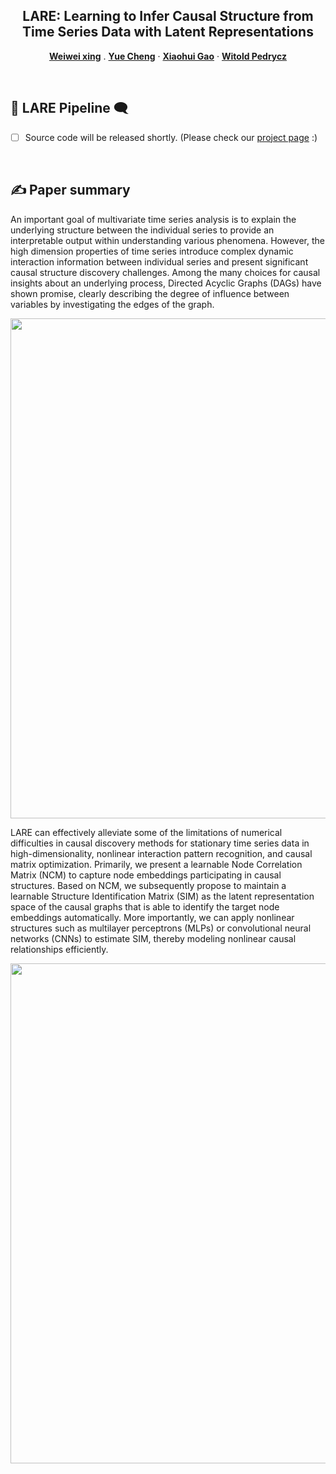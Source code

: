 <h2 align="center">LARE: Learning to Infer Causal Structure from Time Series Data with Latent Representations</h2>
<p align="center">
  <a href="https://faculty.bjtu.edu.cn/rjxy/7930.html"><strong>Weiwei xing</strong></a>
  .
  <a href="https://cyue0316.github.io/"><strong>Yue Cheng</strong></a>
  ·  
  <a href="https://scholar.google.com.hk/citations?hl=zh-CN&user=nBlNxhEAAAAJ"><strong>Xiaohui Gao</strong></a>
  ·
  <a href="https://scholar.google.com.hk/citations?user=0nrcfZwAAAAJ&hl"><strong>Witold Pedrycz</strong></a>
  <br>
  
</p>

<br>

## 💬 LARE Pipeline 🗨️

- [ ] Source code will be released shortly. (Please check our [project page](https://github.com/Cyue0316/LARE/) :)
<br>

## ✍️ Paper summary
An important goal of multivariate time series analysis is to explain the underlying structure between the individual series to provide an interpretable output within understanding various phenomena. However, the high dimension properties of time series introduce complex dynamic interaction information between individual series and present significant causal structure discovery challenges. Among the many choices for causal insights about an underlying process, Directed Acyclic Graphs (DAGs) have shown promise, clearly describing the degree of influence between variables by investigating the edges of the graph.

<center><img src="../images/Figure1.svg" width="800px"></center>

LARE can effectively alleviate some of the limitations of numerical difficulties in causal discovery methods for stationary time series data in high-dimensionality, nonlinear interaction pattern recognition, and causal matrix optimization. Primarily, we present a learnable Node Correlation Matrix (NCM) to capture node embeddings participating in causal structures. Based on NCM, we subsequently propose to maintain a learnable Structure Identification Matrix (SIM) as the latent representation space of the causal graphs that is able to identify the target node embeddings automatically. More importantly, we can apply nonlinear structures such as multilayer perceptrons (MLPs) or convolutional neural networks (CNNs) to estimate SIM, thereby modeling nonlinear causal relationships efficiently.

<center><img src="../images/Appendix2.svg" width="800px"></center>
